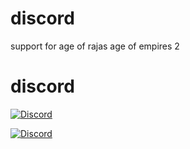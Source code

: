 # discord
support for age of rajas age of empires 2


# discord

<a href="https://discord.gg/jdnUcb9"><img alt="Discord" src="https://img.shields.io/discord/770998848914456597?style=plastic"></a>

 <a href="https://discord.gg/Y2esyrv"><img
                alt="Discord"
                src="https://img.shields.io/discord/770998848914456597?label=Discord&logo=discord&logoColor=ffffff&labelColor=ff69b4&color=blueviolet"></a>
